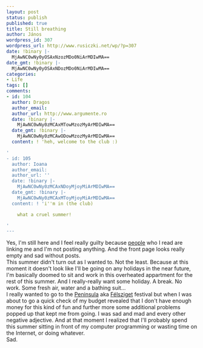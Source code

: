 ```yaml
---
layout: post
status: publish
published: true
title: Still breathing
author: János
wordpress_id: 307
wordpress_url: http://www.rusiczki.net/wp/?p=307
date: !binary |-
  MjAwNC0wNy0yOSAxNzozMDo0NiArMDIwMA==
date_gmt: !binary |-
  MjAwNC0wNy0yOSAxNDozMDo0NiArMDIwMA==
categories:
- Life
tags: []
comments:
- id: 104
  author: Dragos
  author_email: 
  author_url: http://www.argumente.ro
  date: !binary |-
    MjAwNC0wNy0zMCAxMTowMzozMyArMDIwMA==
  date_gmt: !binary |-
    MjAwNC0wNy0zMCAwODowMzozMyArMDIwMA==
  content: ! 'heh, welcome to the club :)

'
- id: 105
  author: Ioana
  author_email: 
  author_url: ''
  date: !binary |-
    MjAwNC0wNy0zMCAxNDoyMjoyMiArMDIwMA==
  date_gmt: !binary |-
    MjAwNC0wNy0zMCAxMToyMjoyMiArMDIwMA==
  content: ! 'i''m in (the club)

    what a cruel summer!

'
---
```

<p>Yes, I'm still here and I feel really guilty because <a href="http://www.weblog.ro/deea/" title="Deea's 'My Addictions'">people</a> who I read are linking me and I'm not posting anything. And the front page looks really empty and sad without posts.<br />
This summer didn't turn out as I wanted to. Not the least. Because at this moment it doesn't look like I'll be going on any holidays in the near future, I'm basically doomed to sit and work in this overheated appartment for the rest of this summer. And I really-really want some holiday. A break. No work. Some fresh air, water and a bathing suit...<br />
I really wanted to go to the <a href="http://www.peninsula.ro">Peninsula</a> aka <a href="http://www.felsziget.ro">F&eacute;lsziget</a> festival but when I was about to go a quick check of my budget revealed that I don't have enough money for this kind of fun and further more some additional problems popped up that kept me from going. I was sad and mad and every other negative adjective. And at that moment I realized that I'll probably spend this summer sitting in front of my computer programming or wasting time on the Internet, or doing whatever.<br />
Sad.</p>
